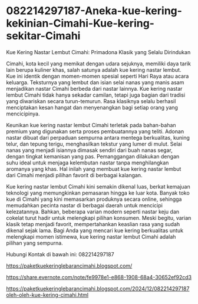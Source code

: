 # 082214297187-Aneka-kue-kering-kekinian-Cimahi-Kue-kering-sekitar-Cimahi
Kue Kering Nastar Lembut Cimahi: Primadona Klasik yang Selalu Dirindukan

Cimahi, kota kecil yang memikat dengan udara sejuknya, memiliki daya tarik lain berupa kuliner khas, salah satunya adalah kue kering nastar lembut. Kue ini identik dengan momen-momen spesial seperti Hari Raya atau acara keluarga. Teksturnya yang lembut dan isian selai nanas yang manis asam menjadikan nastar Cimahi berbeda dari nastar lainnya. Kue kering nastar lembut Cimahi tidak hanya sekadar camilan, tetapi juga bagian dari tradisi yang diwariskan secara turun-temurun. Rasa klasiknya selalu berhasil menciptakan kesan hangat dan menyenangkan bagi setiap orang yang mencicipinya.  

Keunikan kue kering nastar lembut Cimahi terletak pada bahan-bahan premium yang digunakan serta proses pembuatannya yang teliti. Adonan nastar dibuat dari perpaduan sempurna antara mentega berkualitas, kuning telur, dan tepung terigu, menghasilkan tekstur yang lumer di mulut. Selai nanas yang menjadi isiannya dimasak sendiri dari buah nanas segar, dengan tingkat kemanisan yang pas. Pemanggangan dilakukan dengan suhu ideal untuk menjaga kelembutan nastar tanpa menghilangkan aromanya yang khas. Hal inilah yang membuat kue kering nastar lembut dari Cimahi menjadi pilihan favorit di berbagai kalangan.  

Kue kering nastar lembut Cimahi kini semakin dikenal luas, berkat kemajuan teknologi yang memungkinkan pemasaran hingga ke luar kota. Banyak toko kue di Cimahi yang kini memasarkan produknya secara online, sehingga memudahkan pecinta nastar di berbagai daerah untuk mencicipi kelezatannya. Bahkan, beberapa varian modern seperti nastar keju dan cokelat turut hadir untuk melengkapi pilihan konsumen. Meski begitu, varian klasik tetap menjadi favorit, mempertahankan keaslian rasa yang sudah dikenal sejak lama. Bagi Anda yang mencari kue kering berkualitas untuk melengkapi momen istimewa, kue kering nastar lembut Cimahi adalah pilihan yang sempurna.  

Hubungi Kontak di bawah ini:
082214297187

https://paketkuekeringlebarancimahi.blogspot.com/

https://share.evernote.com/note/fe9978e1-e868-1908-68a4-30652ef92cd3

https://paketkuekeringlebarancimahi.blogspot.com/2024/12/082214297187oleh-oleh-kue-kering-cimahi.html
